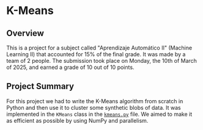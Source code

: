 # K-Means

## Overview

This is a project for a subject called "Aprendizaje Automático II" (Machine Learning II) that accounted for 15% of the final grade. It was made by a team of 2 people. The submission took place on Monday, the 10th of March of 2025, and earned a grade of 10 out of 10 points.

## Project Summary

For this project we had to write the K-Means algorithm from scratch in Python and then use it to cluster some synthetic blobs of data. It was implemented in the `KMeans` class in the [`kmeans.py`](/kmeans.py) file. We aimed to make it as efficient as possible by using NumPy and parallelism.
